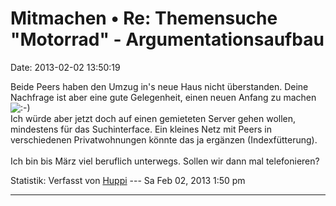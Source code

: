 Mitmachen • Re: Themensuche \"Motorrad\" - Argumentationsaufbau
===============================================================

Date: 2013-02-02 13:50:19

Beide Peers haben den Umzug in\'s neue Haus nicht überstanden. Deine
Nachfrage ist aber eine gute Gelegenheit, einen neuen Anfang zu machen
![:-)](http://forum.yacy-websuche.de/images/smilies/icon_e_smile.gif "Smile")\
Ich würde aber jetzt doch auf einen gemieteten Server gehen wollen,
mindestens für das Suchinterface. Ein kleines Netz mit Peers in
verschiedenen Privatwohnungen könnte das ja ergänzen (Indexfütterung).\
\
Ich bin bis März viel beruflich unterwegs. Sollen wir dann mal
telefonieren?

Statistik: Verfasst von
[Huppi](http://forum.yacy-websuche.de/memberlist.php?mode=viewprofile&u=86)
--- Sa Feb 02, 2013 1:50 pm

------------------------------------------------------------------------
